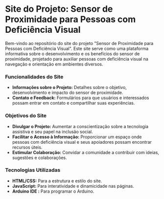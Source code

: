# Site do Projeto: Sensor de Proximidade para Pessoas com Deficiência Visual

Bem-vindo ao repositório do site do projeto "Sensor de Proximidade para Pessoas com Deficiência Visual". Este site serve como uma plataforma informativa sobre o desenvolvimento e os benefícios do sensor de proximidade, projetado para auxiliar pessoas com deficiência visual na navegação e orientação em ambientes diversos.

### Funcionalidades do Site

- __Informações sobre o Projeto:__ Detalhes sobre o objetivo, desenvolvimento e impacto do sensor de proximidade.
- __Contato e Feedback:__ Formulários para que usuários e interessados possam entrar em contato e compartilhar suas experiências.

### Objetivos do Site
- __Divulgar o Projeto:__ Aumentar a conscientização sobre a tecnologia assistiva e seu papel na inclusão social.
- __Facilitar o Acesso à Informação:__ Proporcionar um espaço onde pessoas com deficiência visual e seus apoiadores possam encontrar recursos úteis.
- __Estimular Colaboração:__ Convidar a comunidade a contribuir com ideias, sugestões e colaborações.

### Tecnologias Utilizadas
- __HTML/CSS:__ Para a estrutura e estilo do site.
- __JavaScript:__ Para interatividade e dinamicidade nas páginas.
- __Arduino IDE :__ Para programar o Arduino.

